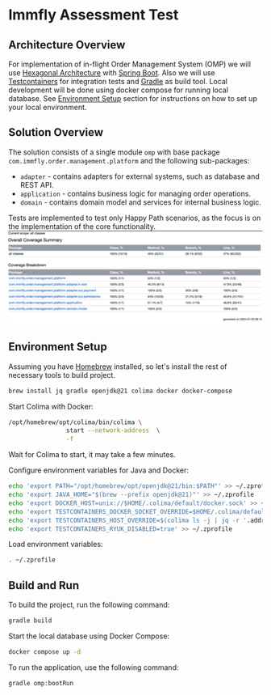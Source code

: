 # Immfly Assessment Test

## Architecture Overview
For implementation of in-flight Order Management System (OMP) we will use [Hexagonal Architecture](https://en.wikipedia.org/wiki/Hexagonal_architecture_(software)) with [Spring Boot](https://spring.io/projects/spring-boot).
Also we will use [Testcontainers](https://www.testcontainers.org/) for integration tests and [Gradle](https://gradle.org/) as build tool.
Local development will be done using docker compose for running local database.
See [Environment Setup](#environment-setup) section for instructions on how to set up your local environment.

## Solution Overview
The solution consists of a single module `omp` with base package `com.immfly.order.management.platform`
and the following sub-packages:
 - `adapter` - contains adapters for external systems, such as database and REST API.
 - `application` - contains business logic for managing order operations.
 - `domain` - contains domain model and services for internal business logic.

Tests are implemented to test only Happy Path scenarios, as the focus is on the implementation of the core functionality.
![test-coverage.png](test-coverage.png)


## Environment Setup 
Assuming you have [Homebrew](https://brew.sh) installed, so let's install the rest of necessary tools to build project.

```bash
brew install jq gradle openjdk@21 colima docker docker-compose
```

Start Colima with Docker:
```bash
/opt/homebrew/opt/colima/bin/colima \
                start --network-address  \
                -f
```
Wait for Colima to start, it may take a few minutes.

Configure environment variables for Java and Docker:
```bash
echo 'export PATH="/opt/homebrew/opt/openjdk@21/bin:$PATH"' >> ~/.zprofile
echo 'export JAVA_HOME="$(brew --prefix openjdk@21)"' >> ~/.zprofile
echo 'export DOCKER_HOST=unix://$HOME/.colima/default/docker.sock' >> ~/.zprofile
echo 'export TESTCONTAINERS_DOCKER_SOCKET_OVERRIDE=$HOME/.colima/default/docker.sock' >> ~/.zprofile
echo 'export TESTCONTAINERS_HOST_OVERRIDE=$(colima ls -j | jq -r '.address')' >> ~/.zprofile
echo 'export TESTCONTAINERS_RYUK_DISABLED=true' >> ~/.zprofile
```

Load environment variables:
```bash
. ~/.zprofile
```

## Build and Run
To build the project, run the following command:
```bash
gradle build
```
Start the local database using Docker Compose:
```bash
docker compose up -d
```

To run the application, use the following command:
```bash
gradle omp:bootRun
```